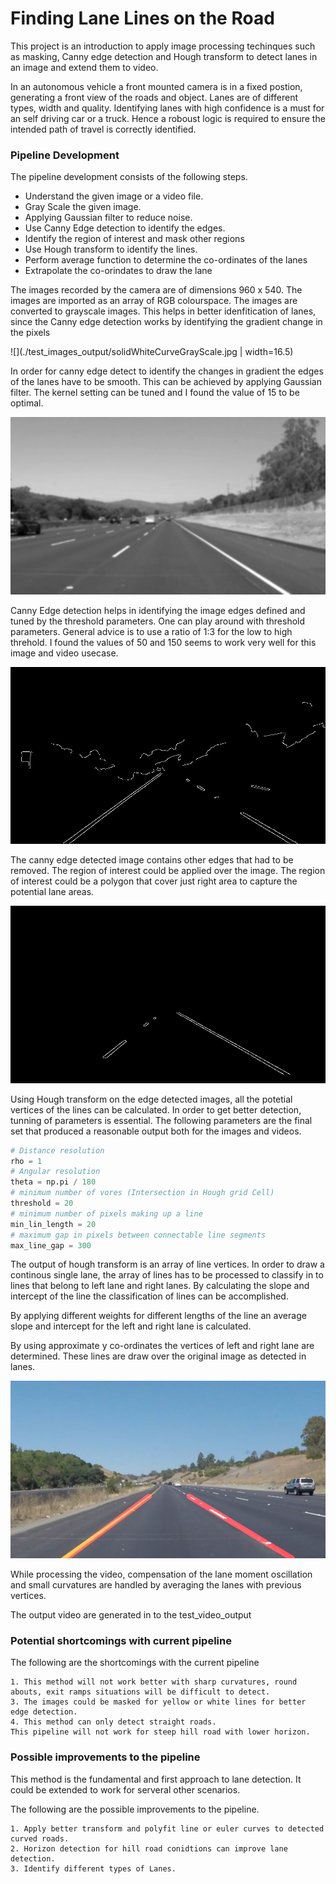 # Finding Lane Lines on the Road 

This project is an introduction to apply image processing techinques such as masking, Canny edge detection and Hough transform to detect lanes in an image and extend them to video.

In an autonomous vehicle a front mounted camera is in a fixed postion, generating a front view of the roads and object. Lanes are of different types, width and quality. Identifying lanes with high confidence is a must for an self driving car or a truck. Hence a roboust logic is required to ensure the intended path of travel is correctly identified.

### Pipeline Development

The pipeline development consists of the following steps.

- Understand the given image or a video file.
- Gray Scale the given image.
- Applying Gaussian filter to reduce noise.
- Use Canny Edge detection to identify the edges.
- Identify the region of interest and mask other regions
- Use Hough transform to identify the lines.
- Perform average function to determine the co-ordinates of the lanes
- Extrapolate the co-orindates to draw the lane

The images recorded by the camera are of dimensions 960 x 540. The images are imported as an array of RGB colourspace. The images are converted to grayscale images. This helps in better idenfitication of lanes, since the Canny edge detection works by identifying the gradient change in the pixels

![](./test_images_output/solidWhiteCurveGrayScale.jpg | width=16.5)


In order for canny edge detect to identify the changes in gradient the edges of the lanes have to be smooth. This can be achieved by applying Gaussian filter. The kernel setting can be tuned and I found the value of 15 to be optimal.

![](./test_images_output/solidWhiteRightGau_Smooth.jpg)


Canny Edge detection helps in identifying the image edges defined and tuned by the threshold parameters. 
One can play around with threshold parameters. General advice is to use a ratio of 1:3 for the low to high threhold. I found the values of 50 and 150 seems to work very well for this image and video usecase.

![](./test_images_output/solidYellowCurve2Canny.jpg)


The canny edge detected image contains other edges that had to be removed. The region of interest could be applied over the image. The region of interest could be a polygon that cover just right area to capture the potential lane areas.

![](./test_images_output/solidWhiteCurveMasked.jpg)


Using Hough transform on the edge detected images, all the potetial vertices of the lines can be calculated. In order to get better detection, tunning of parameters is essential. The following parameters are the final set that produced a reasonable output both for the images and videos.

```python
# Distance resolution
rho = 1
# Angular resolution
theta = np.pi / 180
# minimum number of vores (Intersection in Hough grid Cell)
threshold = 20
# minimum number of pixels making up a line
min_lin_length = 20
# maximum gap in pixels between connectable line segments
max_line_gap = 300
```

The output of hough transform is an array of line vertices. In order to draw a continous single lane, the array of lines has to be processed to classify in to lines that belong to left lane and right lanes. By calculating the slope and intercept of the line the classification of lines can be accomplished.

By applying different weights for different lengths of the line an average slope and intercept for the left and right lane is calculated.

By using approximate y co-ordinates the vertices of left and right lane are determined. These lines are draw over the original image as detected in lanes.

![](./test_images_output/solidYellowCurveContinuous_Detected.jpg)

While processing the video, compensation of the lane moment oscillation and small curvatures are handled by averaging the lanes with previous vertices.

The output video are generated in to the test_video_output

### Potential shortcomings with current pipeline

The following are the shortcomings with the current pipeline

	1. This method will not work better with sharp curvatures, round abouts, exit ramps situations will be difficult to detect.
	3. The images could be masked for yellow or white lines for better edge detection.
	4. This method can only detect straight roads. 
	This pipeline will not work for steep hill road with lower horizon.


### Possible improvements to the pipeline

This method is the fundamental and first approach to lane detection. It could be extended to work for serveral other scenarios.

The following are the possible improvements to the pipeline.

	1. Apply better transform and polyfit line or euler curves to detected curved roads.
	2. Horizon detection for hill road conidtions can improve lane detection.
	3. Identify different types of Lanes.

